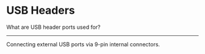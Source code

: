 # USB Headers

What are USB header ports used for?

---

Connecting external USB ports via 9-pin internal connectors.